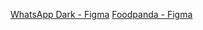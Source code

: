 [WhatsApp Dark - Figma](https://www.figma.com/design/Da39yWqujaAXCOpJwYvrHR/WhatsAppDark?t=MSrPd0CrrDf2exFs-1)
[Foodpanda - Figma](https://www.figma.com/design/U3A2kHQBMLQ87GAHjj1caj/Foodpanda?node-id=0-1&t=pVMdVeQtAbLYvHrh-1)
